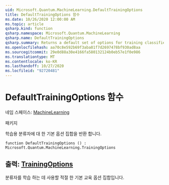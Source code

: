 ```yaml
---
uid: Microsoft.Quantum.MachineLearning.DefaultTrainingOptions
title: DefaultTrainingOptions 함수
ms.date: 10/26/2020 12:00:00 AM
ms.topic: article
qsharp.kind: function
qsharp.namespace: Microsoft.Quantum.MachineLearning
qsharp.name: DefaultTrainingOptions
qsharp.summary: Returns a default set of options for training classifiers.
ms.openlocfilehash: aa70c8e592b69f3aba81f7d2697478bf930ad8aa
ms.sourcegitcommit: 29e0d88a30e4166fa580132124b0eb57e1f0e986
ms.translationtype: MT
ms.contentlocale: ko-KR
ms.lasthandoff: 10/27/2020
ms.locfileid: "92720481"
---
```

# <a name="defaulttrainingoptions-function"></a>DefaultTrainingOptions 함수

네임 스페이스: [MachineLearning](xref:Microsoft.Quantum.MachineLearning)

패키지 [](https://nuget.org/packages/)


학습용 분류자에 대 한 기본 옵션 집합을 반환 합니다.

```qsharp
function DefaultTrainingOptions () : Microsoft.Quantum.MachineLearning.TrainingOptions
```


## <a name="output--trainingoptions"></a>출력: [TrainingOptions](xref:Microsoft.Quantum.MachineLearning.TrainingOptions)

분류자를 학습 하는 데 사용할 적절 한 기본 교육 옵션 집합입니다.